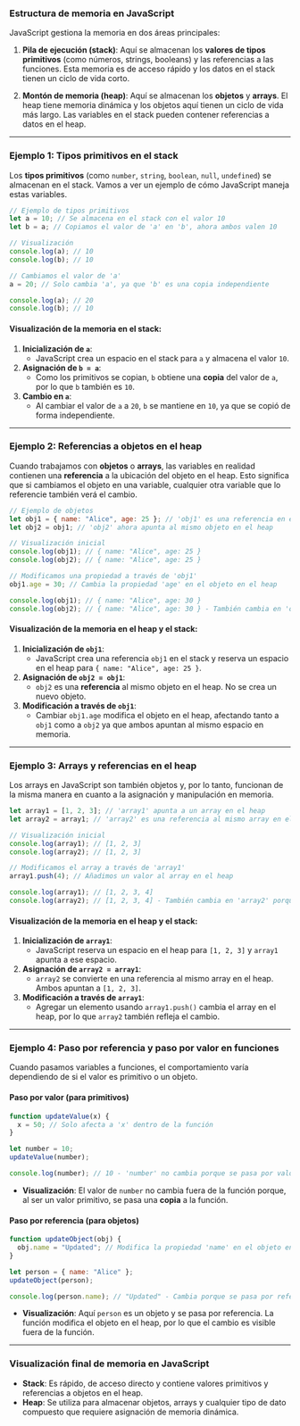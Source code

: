 ### **Estructura de memoria en JavaScript**

JavaScript gestiona la memoria en dos áreas principales:

1. **Pila de ejecución (stack)**: Aquí se almacenan los **valores de tipos primitivos** (como números, strings, booleans) y las referencias a las funciones. Esta memoria es de acceso rápido y los datos en el stack tienen un ciclo de vida corto.

2. **Montón de memoria (heap)**: Aquí se almacenan los **objetos** y **arrays**. El heap tiene memoria dinámica y los objetos aquí tienen un ciclo de vida más largo. Las variables en el stack pueden contener referencias a datos en el heap.

---

### **Ejemplo 1: Tipos primitivos en el stack**

Los **tipos primitivos** (como `number`, `string`, `boolean`, `null`, `undefined`) se almacenan en el stack. Vamos a ver un ejemplo de cómo JavaScript maneja estas variables.

```javascript
// Ejemplo de tipos primitivos
let a = 10; // Se almacena en el stack con el valor 10
let b = a; // Copiamos el valor de 'a' en 'b', ahora ambos valen 10

// Visualización
console.log(a); // 10
console.log(b); // 10

// Cambiamos el valor de 'a'
a = 20; // Solo cambia 'a', ya que 'b' es una copia independiente

console.log(a); // 20
console.log(b); // 10
```

#### **Visualización de la memoria en el stack:**

1. **Inicialización de `a`**:
   - JavaScript crea un espacio en el stack para `a` y almacena el valor `10`.
2. **Asignación de `b = a`**:
   - Como los primitivos se copian, `b` obtiene una **copia** del valor de `a`, por lo que `b` también es `10`.
3. **Cambio en `a`**:
   - Al cambiar el valor de `a` a `20`, `b` se mantiene en `10`, ya que se copió de forma independiente.

---

### **Ejemplo 2: Referencias a objetos en el heap**

Cuando trabajamos con **objetos** o **arrays**, las variables en realidad contienen una **referencia** a la ubicación del objeto en el heap. Esto significa que si cambiamos el objeto en una variable, cualquier otra variable que lo referencie también verá el cambio.

```javascript
// Ejemplo de objetos
let obj1 = { name: "Alice", age: 25 }; // 'obj1' es una referencia en el stack a un objeto en el heap
let obj2 = obj1; // 'obj2' ahora apunta al mismo objeto en el heap

// Visualización inicial
console.log(obj1); // { name: "Alice", age: 25 }
console.log(obj2); // { name: "Alice", age: 25 }

// Modificamos una propiedad a través de 'obj1'
obj1.age = 30; // Cambia la propiedad 'age' en el objeto en el heap

console.log(obj1); // { name: "Alice", age: 30 }
console.log(obj2); // { name: "Alice", age: 30 } - También cambia en 'obj2' porque apunta al mismo objeto
```

#### **Visualización de la memoria en el heap y el stack:**

1. **Inicialización de `obj1`**:
   - JavaScript crea una referencia `obj1` en el stack y reserva un espacio en el heap para `{ name: "Alice", age: 25 }`.
2. **Asignación de `obj2 = obj1`**:
   - `obj2` es una **referencia** al mismo objeto en el heap. No se crea un nuevo objeto.
3. **Modificación a través de `obj1`**:
   - Cambiar `obj1.age` modifica el objeto en el heap, afectando tanto a `obj1` como a `obj2` ya que ambos apuntan al mismo espacio en memoria.

---

### **Ejemplo 3: Arrays y referencias en el heap**

Los arrays en JavaScript son también objetos y, por lo tanto, funcionan de la misma manera en cuanto a la asignación y manipulación en memoria.

```javascript
let array1 = [1, 2, 3]; // 'array1' apunta a un array en el heap
let array2 = array1; // 'array2' es una referencia al mismo array en el heap

// Visualización inicial
console.log(array1); // [1, 2, 3]
console.log(array2); // [1, 2, 3]

// Modificamos el array a través de 'array1'
array1.push(4); // Añadimos un valor al array en el heap

console.log(array1); // [1, 2, 3, 4]
console.log(array2); // [1, 2, 3, 4] - También cambia en 'array2' porque es el mismo array
```

#### **Visualización de la memoria en el heap y el stack:**

1. **Inicialización de `array1`**:
   - JavaScript reserva un espacio en el heap para `[1, 2, 3]` y `array1` apunta a ese espacio.
2. **Asignación de `array2 = array1`**:
   - `array2` se convierte en una referencia al mismo array en el heap. Ambos apuntan a `[1, 2, 3]`.
3. **Modificación a través de `array1`**:
   - Agregar un elemento usando `array1.push()` cambia el array en el heap, por lo que `array2` también refleja el cambio.

---

### **Ejemplo 4: Paso por referencia y paso por valor en funciones**

Cuando pasamos variables a funciones, el comportamiento varía dependiendo de si el valor es primitivo o un objeto.

#### **Paso por valor (para primitivos)**

```javascript
function updateValue(x) {
  x = 50; // Solo afecta a 'x' dentro de la función
}

let number = 10;
updateValue(number);

console.log(number); // 10 - 'number' no cambia porque se pasa por valor
```

- **Visualización**: El valor de `number` no cambia fuera de la función porque, al ser un valor primitivo, se pasa una **copia** a la función.

#### **Paso por referencia (para objetos)**

```javascript
function updateObject(obj) {
  obj.name = "Updated"; // Modifica la propiedad 'name' en el objeto en el heap
}

let person = { name: "Alice" };
updateObject(person);

console.log(person.name); // "Updated" - Cambia porque se pasa por referencia
```

- **Visualización**: Aquí `person` es un objeto y se pasa por referencia. La función modifica el objeto en el heap, por lo que el cambio es visible fuera de la función.

---

### **Visualización final de memoria en JavaScript**

- **Stack**: Es rápido, de acceso directo y contiene valores primitivos y referencias a objetos en el heap.
- **Heap**: Se utiliza para almacenar objetos, arrays y cualquier tipo de dato compuesto que requiere asignación de memoria dinámica.